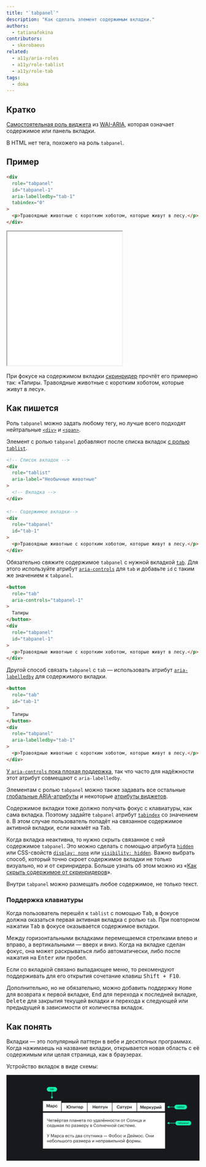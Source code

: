 ```yaml
---
title: "`tabpanel`"
description: "Как сделать элемент содержимым вкладки."
authors:
  - tatianafokina
contributors:
  - skorobaeus
related:
  - a11y/aria-roles
  - a11y/role-tablist
  - a11y/role-tab
tags:
  - doka
---
```


## Кратко

[Самостоятельная роль виджета](/a11y/aria-roles/#roli-vidzhetov) из [WAI-ARIA](/a11y/aria-intro/#specifikaciya), которая означает содержимое или панель вкладки.

В HTML нет тега, похожего на роль `tabpanel`.

## Пример

```html
<div
  role="tabpanel"
  id="tabpanel-1"
  aria-labelledby="tab-1"
  tabindex="0"
>
  <p>Травоядные животные с коротким хоботом, которые живут в лесу.</p>
</div>
```

<iframe title="div с ролью tabpanel" src="demos/tabpanels/" height="350"></iframe>

При фокусе на содержимом вкладки [скринридер](/a11y/screenreaders/) прочтёт его примерно так: «Тапиры. Травоядные животные с коротким хоботом, которые живут в лесу».

## Как пишется

Роль `tabpanel` можно задать любому тегу, но лучше всего подходят нейтральные [`<div>`](/html/div/) и [`<span>`](/html/span/).

Элемент с ролью `tabpanel` добавляют после списка вкладок [с ролью `tablist`](/a11y/role-tablist/).

```html
<!-- Список вкладок -->
<div
  role="tablist"
  aria-label="Необычные животные"
>
  <!-- Вкладка -->
</div>

<!-- Содержимое вкладки-->
<div
  role="tabpanel"
  id="tab-1"
>
  <p>Травоядные животные с коротким хоботом, которые живут в лесу.</p>
</div>
```

Обязательно свяжите содержимое `tabpanel` с нужной вкладкой [`tab`](/a11y/role-tab/). Для этого используйте атрибут [`aria-controls`](/a11y/aria-controls/) для `tab` и добавьте `id` с таким же значением к `tabpanel`.

```html
<button
  role="tab"
  aria-controls="tabpanel-1"
>
  Тапиры
</button>
<div
  role="tabpanel"
  id="tabpanel-1"
>
  <p>Травоядные животные с коротким хоботом, которые живут в лесу.</p>
</div>
```

Другой способ связать `tabpanel` с `tab` — использовать атрибут [`aria-labelledby`](/a11y/aria-labelledby/) для содержимого вкладки.

```html
<button
  role="tab"
  id="tab-1"
>
  Тапиры
</button>
<div
  role="tabpanel"
  aria-labelledby="tab-1"
>
  <p>Травоядные животные с коротким хоботом, которые живут в лесу.</p>
</div>
```

[У `aria-controls` пока плохая поддержка](https://a11ysupport.io/tech/aria/aria-controls_attribute), так что часто для надёжности этот атрибут совмещают с `aria-labelledby`.

Элементам с ролью `tabpanel` можно также задавать все остальные [глобальные ARIA-атрибуты](/a11y/aria-attrs/#globalnye-atributy) и некоторые [атрибуты виджетов](/a11y/aria-attrs/#atributy-vidzhetov).

Содержимое вкладки тоже должно получать фокус с клавиатуры, как сама вкладка. Поэтому задайте `tabpanel` атрибут [`tabindex`](/html/global-attrs/#tabindex) со значением `0`. В этом случае пользователь попадёт на связанное содержимое активной вкладки, если нажмёт на <kbd>Tab</kbd>.

Когда вкладка неактивна, то нужно скрыть связанное с ней содержимое `tabpanel`. Это можно сделать с помощью атрибута [`hidden`](/html/hidden/) или CSS-свойств [`display: none`](/css/display/) или [`visibility: hidden`](/css/visibility/). Важно выбрать способ, который точно скроет содержимое вкладки не только визуально, но и от скринридера. Больше узнать об этом можно из «[Как скрыть содержимое от скринридеров](/a11y/content-hidden/)».

Внутри `tabpanel` можно размещать любое содержимое, не только текст.

### Поддержка клавиатуры

Когда пользователь перешёл к `tablist` с помощью <kbd>Tab</kbd>, в фокусе должна оказаться первая активная вкладка с ролью `tab`. При повторном нажатии <kbd>Tab</kbd> в фокусе оказывается содержимое вкладки.

Между горизонтальными вкладками перемещаемся стрелками влево и вправо, а вертикальными — вверх и вниз. Когда на вкладке сделан фокус, она может раскрываться либо автоматически, либо после нажатия на <kbd>Enter</kbd> или пробел.

Если со вкладкой связано выпадающее меню, то рекомендуют поддерживать для его открытия сочетание клавиш <kbd>Shift + F10</kbd>.

Дополнительно, но не обязательно, можно добавить поддержку <kbd>Home</kbd> для возврата к первой вкладке, <kbd>End</kbd> для перехода к последней вкладке, <kbd>Delete</kbd> для закрытия текущей вкладки и перехода к следующей или предыдущей в зависимости от количества вкладок.

## Как понять

Вкладки — это популярный паттерн в вебе и десктопных программах. Когда нажимаешь на название вкладки, открывается новая область с её содержимым или целая страница, как в браузерах.

Устройство вкладок в виде схемы:

![Список вкладок с ролью tablist располагается над открытым содержимым вкладки с ролью tabpanel. Группа вкладок состоит из отдельных элементов с ролями tab.](images/tabs.png)
